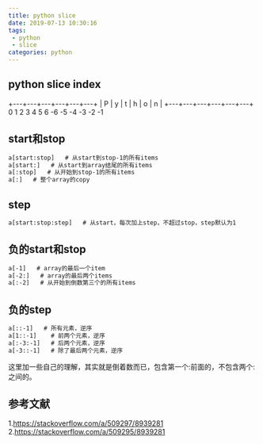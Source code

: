 ```yaml
---
title: python slice
date: 2019-07-13 10:30:16
tags:
 - python
 - slice
categories: python
---
```



## python slice index
 +---+---+---+---+---+---+
 | P | y | t | h | o | n |
 +---+---+---+---+---+---+
 0   1   2   3   4   5   6
-6  -5  -4  -3  -2  -1

## start和stop
``` txt
a[start:stop]   # 从start到stop-1的所有items
a[start:]   # 从start到array结尾的所有items
a[:stop]   # 从开始到stop-1的所有items
a[:]   # 整个array的copy
```

## step
``` txt
a[start:stop:step]   # 从start，每次加上step，不超过stop，step默认为1
```

## 负的start和stop
``` txt
a[-1]   # array的最后一个item
a[-2:]   # array的最后两个items
a[:-2]   # 从开始到倒数第三个的所有items
```

## 负的step
``` txt
a[::-1]   # 所有元素，逆序
a[1::-1]    # 前两个元素，逆序
a[:-3:-1]   # 后两个元素，逆序
a[-3::-1]   # 除了最后两个元素，逆序
```
这里加一些自己的理解，其实就是倒着数而已，包含第一个:前面的，不包含两个:之间的。


## 参考文献
1.https://stackoverflow.com/a/509297/8939281
2.https://stackoverflow.com/a/509295/8939281
